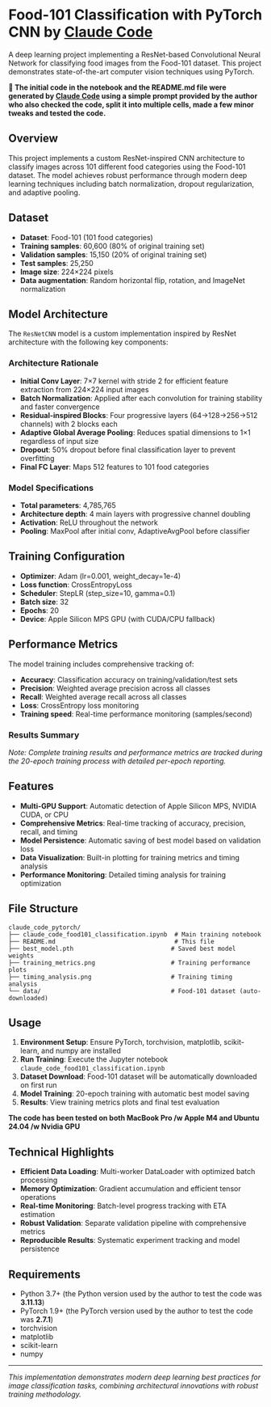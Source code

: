 # Food-101 Classification with PyTorch CNN by [Claude Code](https://claude.ai/code)

A deep learning project implementing a ResNet-based Convolutional Neural Network for classifying food images from the Food-101 dataset. This project demonstrates state-of-the-art computer vision techniques using PyTorch.

**🤖 The initial code in the notebook and the README.md file were generated by [Claude Code](https://claude.ai/code) using a simple prompt provided by the author who also checked the code, split it into multiple cells, made a few minor tweaks and tested the code.**

## Overview

This project implements a custom ResNet-inspired CNN architecture to classify images across 101 different food categories using the Food-101 dataset. The model achieves robust performance through modern deep learning techniques including batch normalization, dropout regularization, and adaptive pooling.

## Dataset

- **Dataset**: Food-101 (101 food categories)
- **Training samples**: 60,600 (80% of original training set)
- **Validation samples**: 15,150 (20% of original training set)
- **Test samples**: 25,250
- **Image size**: 224×224 pixels
- **Data augmentation**: Random horizontal flip, rotation, and ImageNet normalization

## Model Architecture

The `ResNetCNN` model is a custom implementation inspired by ResNet architecture with the following key components:

### Architecture Rationale

- **Initial Conv Layer**: 7×7 kernel with stride 2 for efficient feature extraction from 224×224 input images
- **Batch Normalization**: Applied after each convolution for training stability and faster convergence
- **Residual-inspired Blocks**: Four progressive layers (64→128→256→512 channels) with 2 blocks each
- **Adaptive Global Average Pooling**: Reduces spatial dimensions to 1×1 regardless of input size
- **Dropout**: 50% dropout before final classification layer to prevent overfitting
- **Final FC Layer**: Maps 512 features to 101 food categories

### Model Specifications

- **Total parameters**: 4,785,765
- **Architecture depth**: 4 main layers with progressive channel doubling
- **Activation**: ReLU throughout the network
- **Pooling**: MaxPool after initial conv, AdaptiveAvgPool before classifier

## Training Configuration

- **Optimizer**: Adam (lr=0.001, weight_decay=1e-4)
- **Loss function**: CrossEntropyLoss
- **Scheduler**: StepLR (step_size=10, gamma=0.1)
- **Batch size**: 32
- **Epochs**: 20
- **Device**: Apple Silicon MPS GPU (with CUDA/CPU fallback)

## Performance Metrics

The model training includes comprehensive tracking of:

- **Accuracy**: Classification accuracy on training/validation/test sets
- **Precision**: Weighted average precision across all classes
- **Recall**: Weighted average recall across all classes
- **Loss**: CrossEntropy loss monitoring
- **Training speed**: Real-time performance monitoring (samples/second)

### Results Summary

*Note: Complete training results and performance metrics are tracked during the 20-epoch training process with detailed per-epoch reporting.*

## Features

- **Multi-GPU Support**: Automatic detection of Apple Silicon MPS, NVIDIA CUDA, or CPU
- **Comprehensive Metrics**: Real-time tracking of accuracy, precision, recall, and timing
- **Model Persistence**: Automatic saving of best model based on validation loss
- **Data Visualization**: Built-in plotting for training metrics and timing analysis
- **Performance Monitoring**: Detailed timing analysis for training optimization

## File Structure

```
claude_code_pytorch/
├── claude_code_food101_classification.ipynb  # Main training notebook
├── README.md                                 # This file
├── best_model.pth                           # Saved best model weights
├── training_metrics.png                     # Training performance plots
├── timing_analysis.png                      # Training timing analysis
└── data/                                    # Food-101 dataset (auto-downloaded)
```

## Usage

1. **Environment Setup**: Ensure PyTorch, torchvision, matplotlib, scikit-learn, and numpy are installed
2. **Run Training**: Execute the Jupyter notebook `claude_code_food101_classification.ipynb`
3. **Dataset Download**: Food-101 dataset will be automatically downloaded on first run
4. **Model Training**: 20-epoch training with automatic best model saving
5. **Results**: View training metrics plots and final test evaluation

**The code has been tested on both MacBook Pro /w Apple M4 and Ubuntu 24.04 /w Nvidia GPU**

## Technical Highlights

- **Efficient Data Loading**: Multi-worker DataLoader with optimized batch processing
- **Memory Optimization**: Gradient accumulation and efficient tensor operations
- **Real-time Monitoring**: Batch-level progress tracking with ETA estimation
- **Robust Validation**: Separate validation pipeline with comprehensive metrics
- **Reproducible Results**: Systematic experiment tracking and model persistence

## Requirements

- Python 3.7+ (the Python version used by the author to test the code was **3.11.13**)
- PyTorch 1.9+ (the PyTorch version used by the author to test the code was **2.7.1**)
- torchvision
- matplotlib
- scikit-learn
- numpy

---

*This implementation demonstrates modern deep learning best practices for image classification tasks, combining architectural innovations with robust training methodology.*